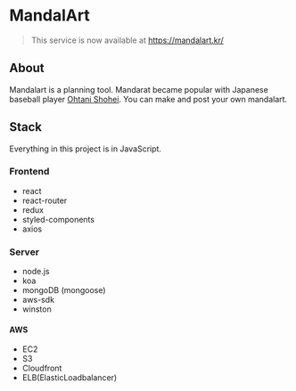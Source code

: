 # MandalArt

> This service is now available at https://mandalart.kr/

## About

Mandalart is a planning tool.
Mandarat became popular with Japanese baseball player [Ohtani Shohei](https://en.wikipedia.org/wiki/Shohei_Ohtani).
You can make and post your own mandalart.

## Stack

Everything in this project is in JavaScript. 

### Frontend

- react
- react-router
- redux
- styled-components
- axios

### Server

- node.js
- koa
- mongoDB (mongoose)
- aws-sdk
- winston

#### AWS
- EC2
- S3
- Cloudfront
- ELB(ElasticLoadbalancer)
